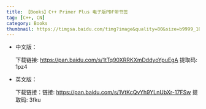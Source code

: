 ```yaml
---
title: 【Books】C++ Primer Plus 电子版PDF带书签
tag: [C++, CN]
category: Books
thumbnail: https://timgsa.baidu.com/timg?image&quality=80&size=b9999_10000&sec=1605159460363&di=6070e55e7586c3bc4daa5477389dc47f&imgtype=0&src=http%3A%2F%2Fku.90sjimg.com%2Felement_origin_min_pic%2F00%2F86%2F40%2F1756eb4af1504bf.jpg
---
```


 

- 中文版：

  下载链接: https://pan.baidu.com/s/1tTq90XRRKXmDddyoYpuEgA 提取码: 1pz4 

- 英文版：

  下载链接：链接: https://pan.baidu.com/s/1VtKcQvYh9YLnUbXr-17FSw 提取码: 3fku